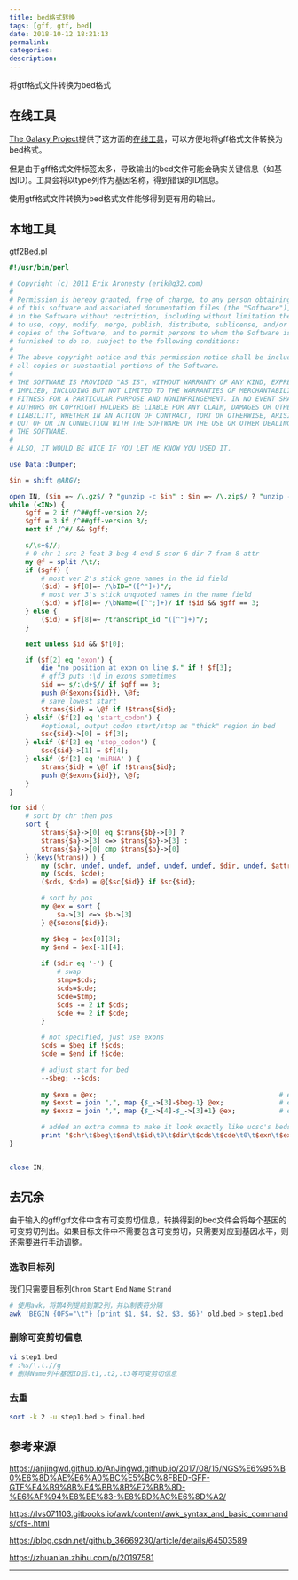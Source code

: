 ```yaml
---
title: bed格式转换
tags: [gff, gtf, bed]
date: 2018-10-12 18:21:13
permalink:
categories:
description:
---
```

<p class="description">将gtf格式文件转换为bed格式</p>

<!-- more -->

## 在线工具

[The Galaxy Project](https://usegalaxy.org/)提供了这方面的[在线工具](https://usegalaxy.org/?tool_id=gff2bed1&version=1.0.1&__identifer=60bjyu3upfp)，可以方便地将gff格式文件转换为bed格式。

但是由于gff格式文件标签太多，导致输出的bed文件可能会确实关键信息（如基因ID）。工具会将以type列作为基因名称，得到错误的ID信息。

使用gtf格式文件转换为bed格式文件能够得到更有用的输出。

## 本地工具

[gtf2Bed.pl](http://blog.sciencenet.cn/home.php?mod=attachment&filename=gtf2Bed.pl&id=62831)

```perl
#!/usr/bin/perl

# Copyright (c) 2011 Erik Aronesty (erik@q32.com)
# 
# Permission is hereby granted, free of charge, to any person obtaining a copy
# of this software and associated documentation files (the "Software"), to deal
# in the Software without restriction, including without limitation the rights
# to use, copy, modify, merge, publish, distribute, sublicense, and/or sell
# copies of the Software, and to permit persons to whom the Software is
# furnished to do so, subject to the following conditions:
# 
# The above copyright notice and this permission notice shall be included in
# all copies or substantial portions of the Software.
# 
# THE SOFTWARE IS PROVIDED "AS IS", WITHOUT WARRANTY OF ANY KIND, EXPRESS OR
# IMPLIED, INCLUDING BUT NOT LIMITED TO THE WARRANTIES OF MERCHANTABILITY,
# FITNESS FOR A PARTICULAR PURPOSE AND NONINFRINGEMENT. IN NO EVENT SHALL THE
# AUTHORS OR COPYRIGHT HOLDERS BE LIABLE FOR ANY CLAIM, DAMAGES OR OTHER
# LIABILITY, WHETHER IN AN ACTION OF CONTRACT, TORT OR OTHERWISE, ARISING FROM,
# OUT OF OR IN CONNECTION WITH THE SOFTWARE OR THE USE OR OTHER DEALINGS IN
# THE SOFTWARE.
# 
# ALSO, IT WOULD BE NICE IF YOU LET ME KNOW YOU USED IT.

use Data::Dumper;

$in = shift @ARGV;

open IN, ($in =~ /\.gz$/ ? "gunzip -c $in" : $in =~ /\.zip$/ ? "unzip -p $in" : "$in");
while (<IN>) {
	$gff = 2 if /^##gff-version 2/;
	$gff = 3 if /^##gff-version 3/;
	next if /^#/ && $gff;

	s/\s+$//;
	# 0-chr 1-src 2-feat 3-beg 4-end 5-scor 6-dir 7-fram 8-attr
	my @f = split /\t/;
	if ($gff) {
        # most ver 2's stick gene names in the id field
		($id) = $f[8]=~ /\bID="([^"]+)"/;
        # most ver 3's stick unquoted names in the name field
		($id) = $f[8]=~ /\bName=([^";]+)/ if !$id && $gff == 3;
	} else {
		($id) = $f[8]=~ /transcript_id "([^"]+)"/;
	}

	next unless $id && $f[0];

	if ($f[2] eq 'exon') {
		die "no position at exon on line $." if ! $f[3];
        # gff3 puts :\d in exons sometimes
        $id =~ s/:\d+$// if $gff == 3;
		push @{$exons{$id}}, \@f;
		# save lowest start
		$trans{$id} = \@f if !$trans{$id};
	} elsif ($f[2] eq 'start_codon') {
		#optional, output codon start/stop as "thick" region in bed
		$sc{$id}->[0] = $f[3];
	} elsif ($f[2] eq 'stop_codon') {
		$sc{$id}->[1] = $f[4];
	} elsif ($f[2] eq 'miRNA' ) {
		$trans{$id} = \@f if !$trans{$id};
		push @{$exons{$id}}, \@f;
	}
}

for $id ( 
	# sort by chr then pos
	sort {
		$trans{$a}->[0] eq $trans{$b}->[0] ? 
		$trans{$a}->[3] <=> $trans{$b}->[3] : 
		$trans{$a}->[0] cmp $trans{$b}->[0]
	} (keys(%trans)) ) {
		my ($chr, undef, undef, undef, undef, undef, $dir, undef, $attr, undef, $cds, $cde) = @{$trans{$id}};
        my ($cds, $cde);
        ($cds, $cde) = @{$sc{$id}} if $sc{$id};

		# sort by pos
		my @ex = sort {
			$a->[3] <=> $b->[3]
		} @{$exons{$id}};

		my $beg = $ex[0][3];
		my $end = $ex[-1][4];
		
		if ($dir eq '-') {
			# swap
			$tmp=$cds;
			$cds=$cde;
			$cde=$tmp;
			$cds -= 2 if $cds;
			$cde += 2 if $cde;
		}

		# not specified, just use exons
		$cds = $beg if !$cds;
		$cde = $end if !$cde;

		# adjust start for bed
		--$beg; --$cds;
	
		my $exn = @ex;												# exon count
		my $exst = join ",", map {$_->[3]-$beg-1} @ex;				# exon start
		my $exsz = join ",", map {$_->[4]-$_->[3]+1} @ex;			# exon size

		# added an extra comma to make it look exactly like ucsc's beds
		print "$chr\t$beg\t$end\t$id\t0\t$dir\t$cds\t$cde\t0\t$exn\t$exsz,\t$exst,\n";
}


close IN;
```

## 去冗余

由于输入的gff/gtf文件中含有可变剪切信息，转换得到的bed文件会将每个基因的可变剪切列出。如果目标文件中不需要包含可变剪切，只需要对应到基因水平，则还需要进行手动调整。

### 选取目标列

我们只需要目标列`Chrom` `Start` `End` `Name` `Strand`

```bash
# 使用awk，将第4列提前到第2列，并以制表符分隔
awk 'BEGIN {OFS="\t"} {print $1, $4, $2, $3, $6}' old.bed > step1.bed
```

### 删除可变剪切信息

```bash
vi step1.bed
# :%s/\.t.//g
# 删除Name列中基因ID后.t1,.t2,.t3等可变剪切信息
```

### 去重

```bash
sort -k 2 -u step1.bed > final.bed
```

## 参考来源

https://anjingwd.github.io/AnJingwd.github.io/2017/08/15/NGS%E6%95%B0%E6%8D%AE%E6%A0%BC%E5%BC%8FBED-GFF-GTF%E4%B9%8B%E4%BB%8B%E7%BB%8D-%E6%AF%94%E8%BE%83-%E8%BD%AC%E6%8D%A2/

https://lvs071103.gitbooks.io/awk/content/awk_syntax_and_basic_commands/ofs-.html

https://blog.csdn.net/github_36669230/article/details/64503589

https://zhuanlan.zhihu.com/p/20197581

<hr />